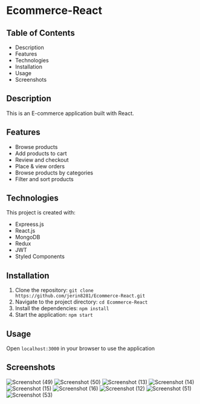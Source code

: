 # Ecommerce-React

## Table of Contents
- Description
- Features
- Technologies
- Installation
- Usage
- Screenshots

## Description
This is an E-commerce application built with React.

## Features
- Browse products
- Add products to cart
- Review and checkout
- Place & view orders
- Browse products by categories
- Filter and sort products

## Technologies
This project is created with:

- Expreess.js
- React.js
- MongoDB
- Redux
- JWT
- Styled Components


## Installation
1. Clone the repository: `git clone https://github.com/jerin8281/Ecommerce-React.git`
2. Navigate to the project directory: `cd Ecommerce-React`
3. Install the dependencies: `npm install`
4. Start the application: `npm start`

## Usage
Open `localhost:3000` in your browser to use the application

## Screenshots

![Screenshot (49)](https://github.com/jerin8281/Ecommerce-React/assets/143702561/e8f194ad-4058-4639-8c71-40c7a8872bfa)
![Screenshot (50)](https://github.com/jerin8281/Ecommerce-React/assets/143702561/b85f0050-7189-493e-a350-50b3e1012ad9)
![Screenshot (13)](https://github.com/jerin8281/Ecommerce-React/assets/143702561/02945432-3cf0-4546-9555-94c3ee10def2)
![Screenshot (14)](https://github.com/jerin8281/Ecommerce-React/assets/143702561/1ce50192-46f5-4fc8-acc4-b02cab140dcb)
![Screenshot (15)](https://github.com/jerin8281/Ecommerce-React/assets/143702561/f900690e-f0eb-4707-9704-b76e61ce2ed3)
![Screenshot (16)](https://github.com/jerin8281/Ecommerce-React/assets/143702561/6de135d1-8993-4a8f-8588-c7760d4a728f)
![Screenshot (12)](https://github.com/jerin8281/Ecommerce-React/assets/143702561/664032cb-5c92-479e-ab81-68fe6eeb3be9)
![Screenshot (51)](https://github.com/jerin8281/Ecommerce-React/assets/143702561/045ff98c-345c-42de-9689-a13ae3386ba9)
![Screenshot (53)](https://github.com/jerin8281/Ecommerce-React/assets/143702561/8690ef4d-d78d-45f9-9c7d-edda8e88a77d)
